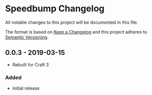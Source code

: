 # Speedbump Changelog

All notable changes to this project will be documented in this file.

The format is based on [Keep a Changelog](http://keepachangelog.com/) and this project adheres to [Semantic Versioning](http://semver.org/).

## 0.0.3 - 2019-03-15
- Rebuilt for Craft 3

### Added
- Initial release
